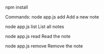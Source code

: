 npm install

Commands:
node app.js add Add a new note

node app.js list List all notes

node app.js read Read the note

node app.js remove Remove the note
